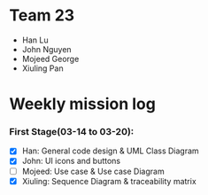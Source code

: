 # Team 23

- Han Lu
- John Nguyen
- Mojeed George
- Xiuling Pan

# Weekly mission log

### First Stage(03-14 to 03-20):

- [x] Han: General code design & UML Class Diagram
- [x] John: UI icons and buttons
- [ ] Mojeed: Use case & Use case Diagram
- [x] Xiuling: Sequence Diagram & traceability matrix
